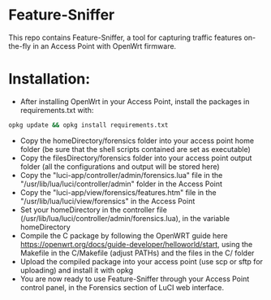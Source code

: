 # Feature-Sniffer
This repo contains Feature-Sniffer, a tool for capturing traffic features on-the-fly in an Access Point with OpenWrt firmware.


# Installation:
- After installing OpenWrt in your Access Point, install the packages in requirements.txt with: 

```bash
opkg update && opkg install requirements.txt
```
- Copy the homeDirectory/forensics folder into your access point home folder (be sure that the shell scripts contained are set as executable)
- Copy the filesDirectory/forensics folder into your access point output folder (all the configurations and output will be stored here)
- Copy the "luci-app/controller/admin/forensics.lua" file in the "/usr/lib/lua/luci/controller/admin" folder in the Access Point
- Copy the "luci-app/view/forensics/features.htm" file in the "/usr/lib/lua/luci/view/forensics" in the Access Point
- Set your homeDirectory in the controller file (/usr/lib/lua/luci/controller/admin/forensics.lua), in the variable homeDirectory
- Compile the C package by following the OpenWRT guide here https://openwrt.org/docs/guide-developer/helloworld/start, using the Makefile in the C/Makefile (adjust PATHs) and the files in the C/ folder
- Upload the compiled package into your access point (use scp or sftp for uploading) and install it with opkg
- You are now ready to use Feature-Sniffer through your Access Point control panel, in the Forensics section of LuCI web interface.
